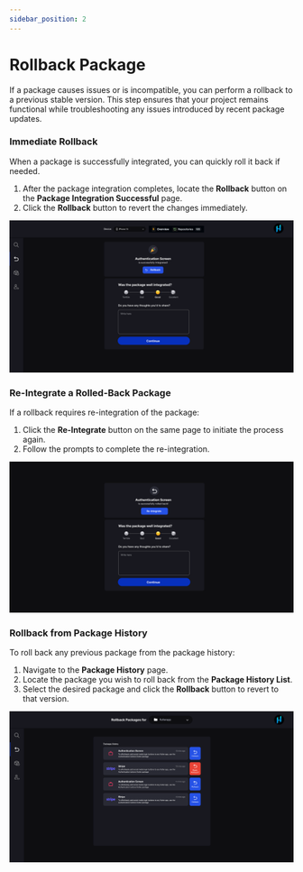 ```yaml
---
sidebar_position: 2
---
```


# Rollback Package

If a package causes issues or is incompatible, you can perform a rollback to a previous stable version. This step ensures that your project remains functional while troubleshooting any issues introduced by recent package updates.

### **Immediate Rollback**

When a package is successfully integrated, you can quickly roll it back if needed.

1.  After the package integration completes, locate the **Rollback** button on the **Package Integration Successful** page.
2.  Click the **Rollback** button to revert the changes immediately.

![alt text](image-7.png)

### **Re-Integrate a Rolled-Back Package**

If a rollback requires re-integration of the package:
1.  Click the **Re-Integrate** button on the same page to initiate the process again.
2.  Follow the prompts to complete the re-integration.

![alt text](image-8.png)

### **Rollback from Package History**

To roll back any previous package from the package history:

1.  Navigate to the **Package History** page.
2.  Locate the package you wish to roll back from the **Package History List**.
3.  Select the desired package and click the **Rollback** button to revert to that version.

![alt text](image-9.png)